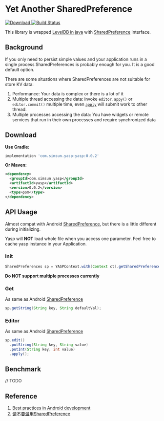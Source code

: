 # Yet Another SharedPreference
[ ![Download](https://api.bintray.com/packages/simsun/maven/yasp/images/download.svg) ](https://bintray.com/simsun/maven/yasp/_latestVersion)
[![Build Status](https://travis-ci.org/simpleton/Yasp.svg?branch=master)](https://travis-ci.org/simpleton/Yasp)

This library is wrapped [LevelDB in java](https://github.com/dain/leveldb) with [SharedPreference](https://developer.android.com/reference/android/content/SharedPreferences.html) interface. 

## Background
If you only need to persist simple values and your application runs in a single process SharedPreferences is probably enough for you. It is a good default option.

There are some situations where SharedPreferences are not suitable for store KV data:

1. Performance: Your data is complex or there is a lot of it
2. Multiple thread accessing the data: invoke `editor.appy()` or `editor.commit()` multiple time, even [`apply`](http://aosp.opersys.com/xref/android-8.1.0_r18/xref/frameworks/base/core/java/android/app/SharedPreferencesImpl.java#410) will submit work to other thread.
3. Multiple processes accessing the data: You have widgets or remote services that run in their own processes and require synchronized data

## Download
**Use Gradle:**
```gradle
implementation 'com.simsun.yasp:yasp:0.0.2'
```

**Or Maven:**
```xml
<dependency>
  <groupId>com.simsun.yasp</groupId>
  <artifactId>yasp</artifactId>
  <version>0.0.2</version>
  <type>pom</type>
</dependency>
```

## API Usage
Almost compat with Android [SharedPreference](https://developer.android.com/reference/android/content/SharedPreferences.html), but there is a little different during initializing.

Yasp will **NOT** load whole file when you access one parameter. Feel free to cache yasp instance in your Application.

### Init
```java
SharedPreferences sp = YASPContext.with(Context ct).getSharedPreferences(String name, int mode);
```
**Do NOT support multiple processes currently**

### Get
As same as Android [SharedPreference](https://developer.android.com/reference/android/content/SharedPreferences.html)
```java
sp.getString(String key, String defaultVal);
```

### Editor
As same as Android [SharedPreference](https://developer.android.com/reference/android/content/SharedPreferences.html)
```java
sp.edit()
  .putString(String key, String value)
  .putInt(String key, int value)
  .apply();
```

## Benchmark
// TODO

## Reference
1. [Best practices in Android development](https://github.com/futurice/android-best-practices#data-storage)
2. [请不要滥用SharedPreference](http://weishu.me/2016/10/13/sharedpreference-advices/)